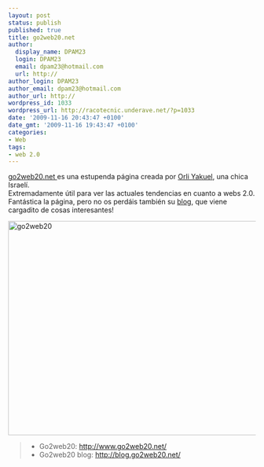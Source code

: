 ```yaml
---
layout: post
status: publish
published: true
title: go2web20.net
author:
  display_name: DPAM23
  login: DPAM23
  email: dpam23@hotmail.com
  url: http://
author_login: DPAM23
author_email: dpam23@hotmail.com
author_url: http://
wordpress_id: 1033
wordpress_url: http://racotecnic.underave.net/?p=1033
date: '2009-11-16 20:43:47 +0100'
date_gmt: '2009-11-16 19:43:47 +0100'
categories:
- Web
tags:
- web 2.0
---
```


<a rel="nofollow" href="http://www.go2web20.net" target="_blank">go2web20.net </a>es una estupenda página creada por <a rel="nofollow" href="http://www.crunchbase.com/person/orli-yakuel" target="_blank">Orli Yakuel</a>, una chica Israelí.<br />
Extremadamente útil para ver las actuales tendencias en cuanto a webs 2.0.<br />
Fantástica la página, pero no os perdáis también su <a rel="“nofollow”" href="http://blog.go2web20.net/" target="_blank">blog</a>, que viene cargadito de cosas interesantes!

<img class="aligncenter size-full wp-image-1034" title="go2web20" src="http://racotecnic.underave.net/wp-content/uploads/2009/11/go2web20.jpg" alt="go2web20" width="555" height="436" />
<blockquote>

<ul>
<li>Go2web20: <a rel="nofollow" href="http://www.go2web20.net/" target="_blank">http://www.go2web20.net/</a></li>
<li>Go2web20 blog: <a rel="nofollow" href="http://blog.go2web20.net/" target="_blank">http://blog.go2web20.net/</a></li>
</ul>
</blockquote>
